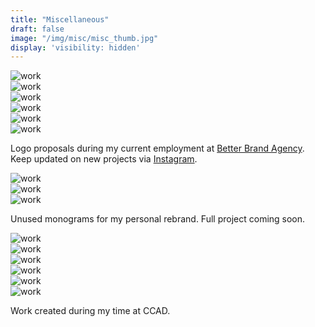 ```yaml
---
title: "Miscellaneous"
draft: false
image: "/img/misc/misc_thumb.jpg"
display: 'visibility: hidden'
---
```


<div class="row">
    <div class="col-sm-4 col-xs-6">
        <img src="/img/misc/lumo.jpg" alt="work" class="media-img project-img">
    </div>
    <div class="col-sm-4 col-xs-6">
        <img src="/img/misc/wbtb_2.jpg" alt="work" class="media-img project-img">
    </div>
    <div class="col-sm-4 col-xs-6">
        <img src="/img/misc/wbtb_1.jpg" alt="work" class="media-img project-img">
    </div>
    <div class="col-sm-4 col-xs-6">
        <img src="/img/misc/cb1.jpg" alt="work" class="media-img project-img">
    </div>
    <div class="col-sm-4 col-xs-6">
        <img src="/img/misc/cb3.jpg" alt="work" class="media-img project-img">
    </div>
    <div class="col-sm-4 col-xs-6">
        <img src="/img/misc/cb2.jpg" alt="work" class="media-img project-img">
    </div>
    <div class="col-xs-12">
        <p>Logo proposals during my current employment at <a href="https://www.betterbrandagency.com/" class="better-link">Better Brand Agency</a>. Keep updated on new projects via <a href="https://www.instagram.com/designer.matt/">Instagram</a>.</p>
    </div>
    <div class="col-sm-4 col-xs-6">
        <img src="/img/misc/mg1.jpg" alt="work" class="media-img project-img">
    </div>
    <div class="col-sm-4 col-xs-6">
        <img src="/img/misc/mg2.jpg" alt="work" class="media-img project-img">
    </div>
    <div class="col-sm-4 col-xs-6">
        <img src="/img/misc/mg3.jpg" alt="work" class="media-img project-img">
    </div>
    <div class="col-sm-12">
        <p>Unused monograms for my personal rebrand. Full project coming soon.</p>
    </div>
    <div class="col-sm-4 col-xs-6">
        <img src="/img/misc/tofy1.jpg" alt="work" class="media-img project-img">
    </div>
    <div class="col-sm-4 col-xs-6">
        <img src="/img/misc/miscommunication.jpg" alt="work" class="media-img project-img">
    </div>
    <div class="col-sm-4 col-xs-6">
        <img src="/img/misc/l.jpg" alt="work" class="media-img project-img">
    </div>
    <div class="col-sm-4 col-xs-6">
        <img src="/img/misc/amped-icon.jpg" alt="work" class="media-img project-img">
    </div>
    <div class="col-sm-4 col-xs-6">
        <img src="/img/misc/mykri.jpg" alt="work" class="media-img project-img">
    </div>
    <div class="col-sm-4 col-xs-6">
        <img src="/img/misc/azmonogram.jpg" alt="work" class="media-img project-img">
    </div>
    <div class="col-sm-12">
        <p>Work created during my time at CCAD.</p>
    </div>
</div>
